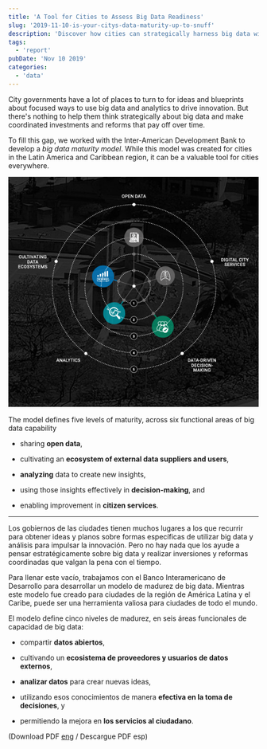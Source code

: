 ```yaml
---
title: 'A Tool for Cities to Assess Big Data Readiness'
slug: '2019-11-10-is-your-citys-data-maturity-up-to-snuff'
description: 'Discover how cities can strategically harness big data with a new maturity model developed in partnership with the Inter-American Development Bank. This tool helps city governments assess their readiness across five levels and six functional areas, including open data sharing and data-driven decision-making. Originally designed for Latin America and the Caribbean, the model offers valuable insights for cities worldwide to innovate and enhance citizen services effectively.'
tags:
  - 'report'
pubDate: 'Nov 10 2019'
categories:
  - 'data'
---
```



City governments have a lot of places to turn to for ideas and blueprints about focused ways to use big data and analytics to drive innovation. But there's nothing to help them think strategically about big data and make coordinated investments and reforms that pay off over time.

To fill this gap, we worked with the Inter-American Development Bank to develop a _big data maturity model_. While this model was created for cities in the Latin America and Caribbean region, it can be a valuable tool for cities everywhere.

![](./IADBmodel.png)

The model defines five levels of maturity, across six functional areas of big data capability

- sharing **open data**,

- cultivating an **ecosystem of external data suppliers and users**,

- **analyzing** data to create new insights,

- using those insights effectively in **decision-making**, and

- enabling improvement in **citizen services**.

* * *

Los gobiernos de las ciudades tienen muchos lugares a los que recurrir para obtener ideas y planos sobre formas específicas de utilizar big data y análisis para impulsar la innovación. Pero no hay nada que los ayude a pensar estratégicamente sobre big data y realizar inversiones y reformas coordinadas que valgan la pena con el tiempo.

Para llenar este vacío, trabajamos con el Banco Interamericano de Desarrollo para desarrollar un modelo de madurez de big data. Mientras este modelo fue creado para ciudades de la región de América Latina y el Caribe, puede ser una herramienta valiosa para ciudades de todo el mundo.

El modelo define cinco niveles de madurez, en seis áreas funcionales de capacidad de big data:

- compartir **datos abiertos**,

- cultivando un **ecosistema de proveedores y usuarios de datos externos**,

- **analizar datos** para crear nuevas ideas,

- utilizando esos conocimientos de manera **efectiva en la toma de decisiones**, y

- permitiendo la mejora en **los servicios al ciudadano**.

(Download PDF [eng](https://perma.cc/2DWP-Z7TE) / Descargue PDF esp)
